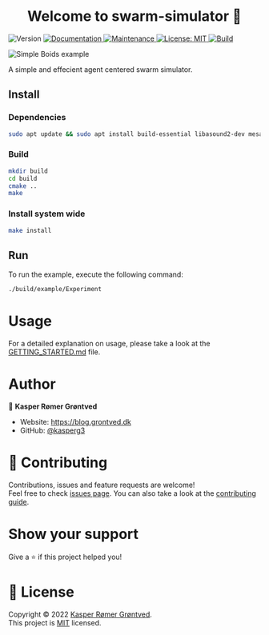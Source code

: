 <h1 align="center">Welcome to swarm-simulator 👋</h1>
<p>
  <img alt="Version" src="https://img.shields.io/badge/version-0.0.1-blue.svg?cacheSeconds=2592000" />
  <a href=" " target="_blank">
    <img alt="Documentation" src="https://img.shields.io/badge/documentation-yes-brightgreen.svg" />
  </a>
  <a href="https://github.com/kefranabg/readme-md-generator/graphs/commit-activity" target="_blank">
    <img alt="Maintenance" src="https://img.shields.io/badge/Maintained%3F-yes-green.svg" />
  </a>
  <a href="https://github.com/kasperg3/swarm-simulator/blob/79fbc5c29036169ec56d4c07bd64e2df01b3bf38/LICENCE" target="_blank">
    <img alt="License: MIT" src="https://img.shields.io/github/license/kasperg3/swarm-simulator" />
  </a>
  <a href=" " target="_blank">
    <img alt="Build" src="https://github.com/kasperg3/swarm-simulator/actions/workflows/build.yml/badge.svg" />
  </a>
  
</p>

![Simple Boids example](https://github.com/kasperg3/swarm-simulator/blob/main/assets/BoidsExample.gif)

A simple and effecient agent centered swarm simulator.

## Install

### Dependencies

```sh
sudo apt update && sudo apt install build-essential libasound2-dev mesa-common-dev libx11-dev libxrandr-dev libxi-dev xorg-dev libgl1-mesa-dev libglu1-mesa-dev libglm-dev libglfw3-dev
```


### Build

```sh
mkdir build
cd build
cmake ..
make
```

### Install system wide
```sh
make install
```

<!-- ## Web Build

Alternatively to the normal CMake, a web assembly version can be compiled.

### Install dependencies for web build

Follow the guide to install emscripten:
<https://emscripten.org/docs/getting_started/downloads.html>

make sure to source the emcsdk before use:

```bash
source ~/emsdk/emsdk_env.sh
```

### Build web

```bash
mkdir build
cd build
emcmake cmake .. -DPLATFORM=Web -DCMAKE_BUILD_TYPE=Release
emmake make
``` -->


## Run
To run the example, execute the following command:
```sh
./build/example/Experiment
```

# Usage
For a detailed explanation on usage, please take a look at the [GETTING_STARTED.md](https://github.com/kasperg3/swarm-simulator/blob/main/getting_started.md) file.

# Author

👤 **Kasper Rømer Grøntved**

* Website: https://blog.grontved.dk
* GitHub: [@kasperg3](https://github.com/kasperg3)

# 🤝 Contributing

Contributions, issues and feature requests are welcome!<br />Feel free to check [issues page](https://github.com/kasperg3/swarm-simulator/issues). You can also take a look at the [contributing guide](https://github.com/kasperg3/swarm-simulator/blob/main/CONTRIBUTING.md).

# Show your support

Give a ⭐️ if this project helped you!

# 📝 License

Copyright © 2022 [Kasper Rømer Grøntved](https://github.com/kasperg3).<br />
This project is [MIT](https://github.com/kasperg3/swarm-simulator/blob/main/LICENCE) licensed.